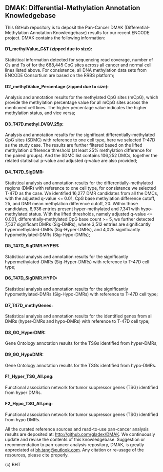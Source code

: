 ## DMAK: Differential-Methylation Annotation Knowledgebase

This GitHub repository is to deposit the Pan-Cancer DMAK (Differential-Methylation Annotation Knowledgebase) results for our recent ENCODE project. DMAK contains the following information:

#### D1_methylValue_C&T (zipped due to size):
Statistical information detected for sequencing read coverage, number of Cs and Ts of for the 688,445 CpG sites across all cancer and normal cell lines listed above. For consistence, all DNA methylation data sets from ENCODE Consortium are based on the RRBS platform;

#### D2_methylValue_Percentage (zipped due to size):
Analysis and annotation results for the methylated CpG sites (mCpG), which provide the methylation percentage value for all mCpG sites across the mentioned cell lines. The higher percentage value indicates the higher methylation status, and vice versa;

#### D3_T47D.methyl.DVQV.25p:
Analysis and annotation results for the significant differentially-methylated CpG sites (SDMC) with reference to one cell type, here we selected T-47D as the study case. The results are further filtered based on the lifted methylation difference threshold (at least 25% methylation difference for the paired groups). And the SDMC list contains 106,252 DMCs, together the related statistical p-value and adjusted q-value are also provided; 

#### D4_T47D_SigDMR:
Statistical analysis and annotation results for the differentially-methylated regions (DMR) with reference to one cell type, for consistence we selected T-47D as the case. We identified 16,277 DMR candidates from all the DMCs, with the adjusted q-value <= 0.01, CpG base methylation difference cutoff, 25, and DMR mean methylation difference cutoff, 20. Within those candidates, 8,936 entries present hyper-methylated and 7,341 with hypo-methylated status. With the lifted thresholds, namely adjusted q-value <= 0.001, differentially-methylated CpG base count >= 5, we further detected 7,537 significant DMRs (Sig-DMRs), where 3,512 entries are significantly hypermethylated-DMRs (Sig-Hyper-DMRs), and 4,025 significantly hypomethylated-DMRs (Sig-Hypo-DMRs);

#### D5_T47D_SigDMR.HYPER:
Statistical analysis and annotation results for the significantly hypermethylated-DMRs (Sig-Hyper-DMRs) with reference to T-47D cell type;

#### D6_T47D_SigDMR.HYPO:
Statistical analysis and annotation results for the significantly hypomethylated-DMRs (Sig-Hypo-DMRs) with reference to T-47D cell type;

#### D7_T47D_methyGenes:
Statistical analysis and annotation results for the identified genes from all DMRs (hyper-DMRs and hypo-DMRs) with reference to T-47D cell type;

#### D8_GO_HyperDMR:
Gene Ontology annotation results for the TSGs identified from hyper-DMRs;

#### D9_GO_HypoDMR:
Gene Ontology annotation results for the TSGs identified from hypo-DMRs.

#### F1_Hyper_TSG_All.png:
Functional association network for tumor suppressor genes (TSG) identified from hyper DMRs.

#### F2_Hypo_TSG_All.png:
Functional association network for tumor suppressor genes (TSG) identified from hypo DMRs.

All the curated reference sources and read-to-use pan-cancer analysis results are deposited at: http://github.com/gladex/DMAK. We continuously update and revise the contents of this knowledgebase.
Suggestion or recommendation to pan-cancer analysis repository, DMAK, is greatly appreciated at bh.tang@outlook.com. Any citation or re-usage of the resources, please cite properly.

(c) BHT
